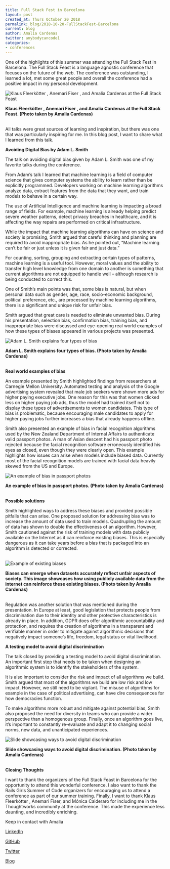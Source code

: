 ```yaml
---
title: Full Stack Fest in Barcelona
layout: post
created_at: Thurs October 20 2018
permalink: blog/2018-10-20-FullStackFest-Barcelona
current: blog
author: Amalia Cardenas
twitter: anybodycancode1
categories:
- conferences
---
```

One of the highlights of this summer was attending the Full Stack Fest in Barcelona. The Full Stack Feast is a language agnostic conference that focuses on the future of the web. The conference was outstanding, I learned a lot, met some great people and overall the conference had a positive impact in my personal development.

![Klaus Fleerkötter , Anemari Fiser , and Amalia Cardenas at the Full Stack Feast](/img/blog/2018/2018-10-20-FullStackFeast-AmaliaCardenas-Img1.jpg)
<div class="image-credits"><b>Klaus Fleerkötter , Anemari Fiser , and Amalia Cardenas at the Full Stack Feast. (Photo taken by Amalia Cardenas)</b></div>
<br>

All talks were great sources of learning and inspiration, but there was one that was particularly inspiring for me. In this blog post, I want to share what I learned from this talk.

__Avoiding Digital Bias by Adam L. Smith__


The talk on avoiding digital bias given by Adam L. Smith was one of my favorite talks during the conference.

From Adam’s talk I learned that machine learning is a field of computer science that gives computer systems the ability to learn rather than be explicitly programmed. Developers working on machine learning algorithms analyze data, extract features from the data that they want, and train models to behave in a certain way.


The use of Artificial Intelligence and machine learning is impacting a broad range of fields. For example, machine learning is already helping predict severe weather patterns, detect privacy breaches in healthcare, and it is affecting the way repairs are performed on critical infrastructure.     

While the impact that machine learning algorithms can have on science and society is promising, Smith argued that careful thinking and planning are required to avoid inappropriate bias. As he pointed out, “Machine learning can’t be fair or just unless it is given fair and just data.”

For counting, sorting, grouping and extracting certain types of patterns, machine learning is a useful tool. However, moral values and the ability to transfer high level knowledge from one domain to another is something that current algorithms are not equipped to handle well – although research is being conducted to correct this.  

One of Smith’s main points was that, some bias is natural, but when personal data such as gender, age, race, socio-economic background, political preference, etc., are processed by machine learning algorithms, there is a significant and unique risk for unfair bias.   

Smith argued that great care is needed to eliminate unwanted bias. During his presentation, selection bias, confirmation bias, training bias, and inappropriate bias were discussed and eye-opening real world examples of how these types of biases appeared in various projects was presented.


![Adam L. Smith explains four types of bias](/img/blog/2018/2018-10-20-FullStackFeast-AmaliaCardenas-Img2.jpg)
<div class="image-credits"><b>Adam L. Smith explains four types of bias. (Photo taken by Amalia Cardenas)</b></div>
<br>


__Real world examples of bias__

An example presented by Smith highlighted findings from researchers at Carnegie Mellon University. Automated testing and analysis of the Google advertising system revealed that male job seekers were shown more ads for higher paying executive jobs. One reason for this was that women clicked less on higher paying job ads, thus the model had trained itself not to display these types of advertisements to women candidates. This type of bias is problematic, because encouraging male candidates to apply for higher paying jobs further increases a bias that already happens offline.

Smith also presented an example of bias in facial recognition algorithms used by the New Zealand Department of Internal Affairs to authenticate valid passport photos. A man of Asian descent had his passport photo rejected because the facial recognition software erroneously identified his eyes as closed, even though they were clearly open. This example highlights how issues can arise when models include biased data. Currently most of the facial recognition models are trained with facial data heavily skewed from the US and Europe.  


![An example of bias in passport photos](/img/blog/2018/2018-10-20-FullStackFeast-AmaliaCardenas-Img3.jpg)
<div class="image-credits"><b>An example of bias in passport photos. (Photo taken by Amalia Cardenas)</b></div>
<br>

__Possible solutions__

Smith highlighted ways to address these biases and provided possible pitfalls that can arise. One proposed solution for addressing bias was to increase the amount of data used to train models. Quadrupling the amount of data has shown to double the effectiveness of an algorithm. However, Smith cautioned against the risk of training models with data publicly available on the Internet as it can reinforce existing biases. This is especially dangerous as it can take years before a bias that is packaged into an algorithm is detected or corrected.  
<br>

![Example of existing biases](/img/blog/2018/2018-10-20-FullStackFeast-AmaliaCardenas-Img4.jpg)
<div class="image-credits"><b>Biases can emerge when datasets accurately reflect unfair aspects of society. This image showcases how using publicly available data from the internet can reinforce these existing biases. (Photo taken by Amalia Cardenas)</b></div>
<br>

Regulation was another solution that was mentioned during the presentation. In Europe at least, good legislation that protects people from discrimination due to their identity and other protective characteristics is already in place. In addition, GDPR does offer algorithmic accountability and protection, and requires the creation of algorithms in a transparent and verifiable manner in order to mitigate against algorithmic decisions that negatively impact someone’s life, freedom, legal status or vital livelihood.


__A testing model to avoid digital discrimination__

The talk closed by providing a testing model to avoid digital discrimination. An important first step that needs to be taken when designing an algorithmic system is to identify the stakeholders of the system.

It is also important to consider the risk and impact of all algorithms we build. Smith argued that most of the algorithms we build are low risk and low impact. However, we still need to be vigilant. The misuse of algorithms for example in the case of political advertising, can have dire consequences for how democracies function.

To make algorithms more robust and mitigate against potential bias, Smith also proposed the need for diversity in teams who can provide a wider perspective than a homogenous group. Finally, once an algorithm goes live, it’s important to constantly re-evaluate and adapt it to changing social norms, new data, and unanticipated experiences.  


![Slide showcasing ways to avoid digital discrimination](/img/blog/2018/2018-10-20-FullStackFeast-AmaliaCardenas-Img5.jpg)
<div class="image-credits"><b>Slide showcasing ways to avoid digital discrimination. (Photo taken by Amalia Cardenas)
</b></div>
<br>

__Closing Thoughts__

I want to thank the organizers of the Full Stack Feast in Barcelona for the opportunity to attend this wonderful conference. I also want to thank the Rails Girls Summer of Code organizers for encouraging us to attend a conference as part of our summer training. Finally, I want to thank Klaus Fleerkötter , Anemari Fiser, and Mónica Calderaro for including me in the Thoughtworks community at the conference. This made the experience less daunting, and incredibly enriching.


Keep in contact with Amalia

[LinkedIn](https://www.linkedin.com/in/amaliacardenas/)

[GitHub](https://github.com/amaliacardenas)

[Twitter](https://twitter.com/anybodycancode1)

[Blog](http://www.anybodycancode.com/)

